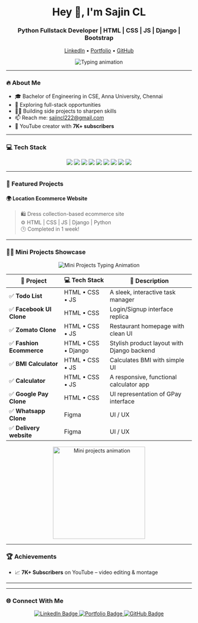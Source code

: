 <h1 align="center">Hey 👋, I'm Sajin CL</h1>
<h3 align="center">Python Fullstack Developer | HTML | CSS | JS | Django | Bootstrap</h3>

<p align="center">
  <a href="https://linkedin.com/in/sajincl">LinkedIn</a> •
  <a href="https://sajin-portfolio.vercel.app">Portfolio</a> •
  <a href="https://github.com/sajin-cl">GitHub</a>
</p>

<p align="center">
  <img src="https://readme-typing-svg.herokuapp.com?font=Fira+Code&weight=600&size=24&duration=3000&pause=1000&color=58E6D9&center=true&vCenter=true&width=550&lines=Passionate+Fullstack+Developer;Building+Modern+Web+Apps+with+Django;Designing+Cool+UI+Experiences" alt="Typing animation" />
</p>

---

### 🔥 About Me

- 🎓 Bachelor of Engineering in CSE, Anna University, Chennai  
- 💼 Exploring full-stack opportunities  
- 🧑‍💻 Building side projects to sharpen skills  
- 📫 Reach me: [sajincl222@gmail.com](mailto:sajincl222@gmail.com)  
- 🎥 YouTube creator with **7K+ subscribers**

---

### 💻 Tech Stack

<p align="center">
  <img src="https://img.shields.io/badge/HTML-E34F26?style=for-the-badge&logo=html5&logoColor=white" />
  <img src="https://img.shields.io/badge/CSS-1572B6?style=for-the-badge&logo=css3&logoColor=white" />
  <img src="https://img.shields.io/badge/JavaScript-F7DF1E?style=for-the-badge&logo=javascript&logoColor=black" />
  <img src="https://img.shields.io/badge/Python-3776AB?style=for-the-badge&logo=python&logoColor=white" />
  <img src="https://img.shields.io/badge/Django-092E20?style=for-the-badge&logo=django&logoColor=white" />
  <img src="https://img.shields.io/badge/Bootstrap-7952B3?style=for-the-badge&logo=bootstrap&logoColor=white" />
  <img src="https://img.shields.io/badge/Figma-F24E1E?style=for-the-badge&logo=figma&logoColor=white" />
  <img src="https://img.shields.io/badge/Miro-050038?style=for-the-badge&logo=miro&logoColor=yellow" />
  <img src="https://img.shields.io/badge/Adobe_Express-FF61F6?style=for-the-badge&logo=adobe&logoColor=white" />
</p>

---

### 🚀 Featured Projects

#### 🌍 Location Ecommerce Website
> 🛍️ Dress collection-based ecommerce site  
> ⚙️ HTML | CSS | JS | Django | Python  
> 🕒 Completed in 1 week!

---

### 🧩✨ Mini Projects Showcase

<p align="center">
  <img src="https://readme-typing-svg.herokuapp.com?font=Fira+Code&weight=500&size=20&duration=2500&pause=1000&color=00FACC&center=true&vCenter=true&width=500&lines=Explore+My+Creative+Mini+Projects!" alt="Mini Projects Typing Animation" />
</p>

| 🚀 Project                | 💻 Tech Stack       | 📝 Description                              |
|--------------------------|---------------------|----------------------------------------------|
| ✅ **Todo List**          | HTML • CSS • JS     | A sleek, interactive task manager            |
| ✅ **Facebook UI Clone**  | HTML • CSS          | Login/Signup interface replica               |
| ✅ **Zomato Clone**       | HTML • CSS • JS     | Restaurant homepage with clean UI            |
| ✅ **Fashion Ecommerce**  | HTML • CSS • Django | Stylish product layout with Django backend   |
| ✅ **BMI Calculator**     | HTML • CSS • JS     | Calculates BMI with simple UI                |
| ✅ **Calculator**         | HTML • CSS • JS     | A responsive, functional calculator app      |
| ✅ **Google Pay Clone**   | HTML • CSS          | UI representation of GPay interface          |
| ✅ **Whatsapp Clone**     | Figma               | UI / UX                                      |
| ✅ **Delivery website**   | Figma               | UI / UX                                      |

<p align="center">
  <img src="https://media.giphy.com/media/f3iwJFOVOwuy7K6FFw/giphy.gif" width="250" alt="Mini projects animation" />
</p>

---

### 🏆 Achievements

- 📈 **7K+ Subscribers** on YouTube – video editing & montage  

---

---

### 🌐 Connect With Me

<p align="center">
  <a href="https://linkedin.com/in/sajincl" target="_blank">
    <img src="https://img.shields.io/badge/LinkedIn-Connect-blue?style=for-the-badge&logo=linkedin&logoColor=white" alt="LinkedIn Badge"/>
  </a>
  <a href="https://sajincldev.vercel.app/" target="_blank">
    <img src="https://img.shields.io/badge/Visit-Portfolio-black?style=for-the-badge&logo=vercel&logoColor=white" alt="Portfolio Badge"/>
  </a>
  <a href="https://github.com/sajin-cl" target="_blank">
    <img src="https://img.shields.io/badge/GitHub-Follow-181717?style=for-the-badge&logo=github&logoColor=white" alt="GitHub Badge"/>
  </a>
</p>


